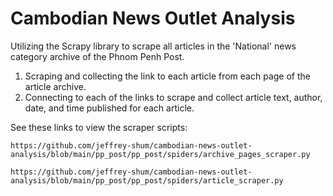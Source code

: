 # Cambodian News Outlet Analysis

Utilizing the Scrapy library to scrape all articles in the 'National' news category archive of the Phnom Penh Post.

  1. Scraping and collecting the link to each article from each page of the article archive.
  2. Connecting to each of the links to scrape and collect article text, author, date, and time published for each article.

See these links to view the scraper scripts:
  
    https://github.com/jeffrey-shum/cambodian-news-outlet-analysis/blob/main/pp_post/pp_post/spiders/archive_pages_scraper.py

    https://github.com/jeffrey-shum/cambodian-news-outlet-analysis/blob/main/pp_post/pp_post/spiders/article_scraper.py
